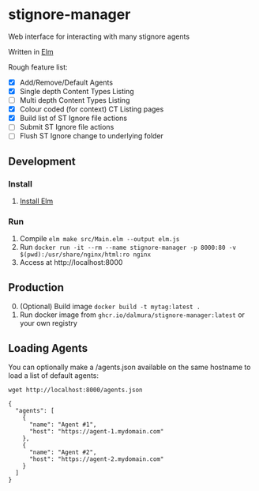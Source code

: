 # stignore-manager
Web interface for interacting with many stignore agents

Written in [Elm](https://elm-lang.org/)

Rough feature list:
- [x] Add/Remove/Default Agents
- [x] Single depth Content Types Listing
- [ ] Multi depth Content Types Listing
- [x] Colour coded (for context) CT Listing pages
- [x] Build list of ST Ignore file actions
- [ ] Submit ST Ignore file actions
- [ ] Flush ST Ignore change to underlying folder

## Development
### Install
1. [Install Elm](https://guide.elm-lang.org/install/elm.html)

### Run
1. Compile `elm make src/Main.elm --output elm.js`
2. Run `docker run -it --rm --name stignore-manager -p 8000:80 -v $(pwd):/usr/share/nginx/html:ro nginx`
3. Access at http://localhost:8000

## Production
0. (Optional) Build image `docker build -t mytag:latest .`
1. Run docker image from `ghcr.io/dalmura/stignore-manager:latest` or your own registry

## Loading Agents
You can optionally make a /agents.json available on the same hostname to load a list of default agents:
```
wget http://localhost:8000/agents.json

{
  "agents": [
    {
      "name": "Agent #1",
      "host": "https://agent-1.mydomain.com"
    },
    {
      "name": "Agent #2",
      "host": "https://agent-2.mydomain.com"
    }
  ]
}

```
